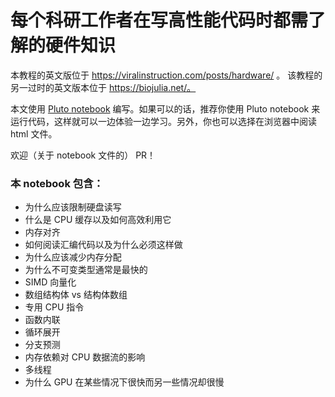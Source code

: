 # 每个科研工作者在写高性能代码时都需了解的硬件知识

本教程的英文版位于 https://viralinstruction.com/posts/hardware/ 。
该教程的另一过时的英文版本位于 https://biojulia.net/。

本文使用 [Pluto notebook](https://github.com/fonsp/Pluto.jl) 编写。如果可以的话，推荐你使用 Pluto notebook 来运行代码，这样就可以一边体验一边学习。另外，你也可以选择在浏览器中阅读html 文件。

欢迎（关于 notebook 文件的） PR！

### 本 notebook 包含：
* 为什么应该限制硬盘读写
* 什么是 CPU 缓存以及如何高效利用它
* 内存对齐
* 如何阅读汇编代码以及为什么必须这样做
* 为什么应该减少内存分配
* 为什么不可变类型通常是最快的
* SIMD 向量化
* 数组结构体 vs 结构体数组
* 专用 CPU 指令
* 函数内联
* 循环展开
* 分支预测
* 内存依赖对 CPU 数据流的影响
* 多线程
* 为什么 GPU 在某些情况下很快而另一些情况却很慢